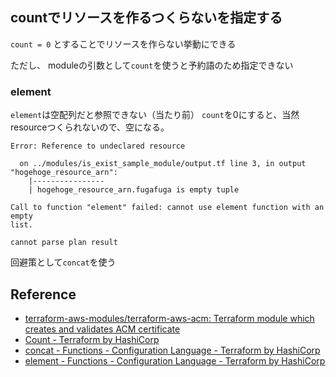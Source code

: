 ## countでリソースを作るつくらないを指定する

`count = 0` とすることでリソースを作らない挙動にできる

ただし、 moduleの引数として`count`を使うと予約語のため指定できない

### element

`element`は空配列だと参照できない（当たり前）
`count`を0にすると、当然resourceつくられないので、空になる。

```
Error: Reference to undeclared resource

  on ../modules/is_exist_sample_module/output.tf line 3, in output "hogehoge_resource_arn":
    |----------------
    | hogehoge_resource_arn.fugafuga is empty tuple

Call to function "element" failed: cannot use element function with an empty
list.

cannot parse plan result
```

回避策として`concat`を使う

## Reference
- [terraform-aws-modules/terraform-aws-acm: Terraform module which creates and validates ACM certificate](https://github.com/terraform-aws-modules/terraform-aws-acm)
- [Count - Terraform by HashiCorp](https://www.terraform.io/intro/examples/count.html)
- [concat - Functions - Configuration Language - Terraform by HashiCorp](https://www.terraform.io/docs/configuration/functions/concat.html)
- [element - Functions - Configuration Language - Terraform by HashiCorp](https://www.terraform.io/docs/configuration/functions/element.html)
